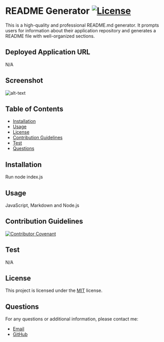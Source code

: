 # README Generator [![License](https://img.shields.io/badge/license-MIT-blue.svg)](https://opensource.org/licenses/MIT)

  This is a high-quality and professional README.md generator. It prompts users for information about their application repository and generates a README file with well-organized sections.

## Deployed Application URL

N/A

## Screenshot

![alt-text](N/A)

## Table of Contents

- [Installation](#installation)
- [Usage](#usage)
- [License](#license)
- [Contribution Guidelines](##contribution-guidelines)
- [Test](#test)
- [Questions](#questions)

## Installation

Run node index.js

## Usage

JavaScript, Markdown and Node.js

## Contribution Guidelines

[![Contributor Covenant](https://img.shields.io/badge/Contributor%20Covenant-2.1-4baaaa.svg)](code_of_conduct.md)

## Test

N/A

## License

This project is licensed under the [MIT](https://opensource.org/licenses/MIT) license.

## Questions

For any questions or additional information, please contact me:
  - [Email](mailto:mariam.miladd@gmail.com?subject=[GitHub]%20Dev%20Connect)
  - [GitHub](https://github.com/mariamdawood)

